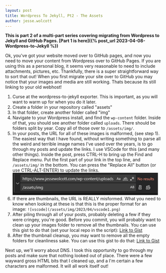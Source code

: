 ```yaml
---
layout: post
title: Wordpress To Jekyll, Pt2 - The Assets
author: jesse.wolcott
---
```


**This is part 2 of a multi-part series covering migrating from Wordpress to Jekyll and GitHub Pages. [Part 1 is here]({% post_url 2023-04-08-Wordpress-to-Jekyll %})**

Ok, you've got your website moved over to GitHub pages, and now you need to move your content from Wordpress over to GitHub Pages. If you are using this as a personal blog, it seems very reasonable to need to include attachments, pictures, etc. Thankfully, there is a super straightforward way to sort that out! When you first migrate your site over to GitHub you may notice that your images and media are still working. Thats because its still linking to your old webhost!

1. Curse at the wordpress-to-jekyll exporter. This is important, as you will want to warm up for when you do it later.
2. Create a folder in your repository called "assets"
3. In that folder, create another folder called "img"
4. Navigate to your Wordpress install, and find the ```wp-content``` folder. Inside of that, you should see another folder called ```uploads```. There should be folders split by year. Copy all of those over to ```/assets/img/```.
5. In your posts, the URL for all of these images is malformed, (see step 1). The easiest way that I have found, without writing something to parse all the weird and terrible image names I've used over the years, is to go through my posts and update the links. I use VSCode for this (and many other things). Inside the post, press CTRL-H to bring up the Find and Replace menu. Put the first part of your link in the top line, and ```/assets/img/``` in the bottom. You can press the "Replace All" button (or use CTRL-ALT-ENTER) to update the links. 
![vscode](/assets/img/2023/04/vscode1.png)
6. If there are thumbnails, the URL is REALLY misformed. What you need to know when looking at these is that this is the proper format for an image:
    ```![vscode](/assets/img/2023/04/vscode1.png)```
7. After piling through all of your posts, probably deleting a few if they were cringey, you're good. Before you commit, you will probably want to clean up your images folder to remove all the thumbnails. You can use this gist to do that (set your local repo in the script): [Link to Gist](https://gist.github.com/jessewolcott/35af044b46897eefcc3c2fbb5de759a3)
8. After the thumbnail cleanup, you may want to remove all the empty folders for cleanliness sake. You can use this gist to do that: [Link to Gist](https://gist.github.com/jessewolcott/3ea411ca745730f9b085ea6fd8d8af00)

Next up, we'll worry about DNS. I took this opportunity to go through my posts and make sure that nothing looked out of place. There were a few wayward gross HTML bits that I cleaned up, and a I'm certain a few characters are malformed. It will all work itself out! 